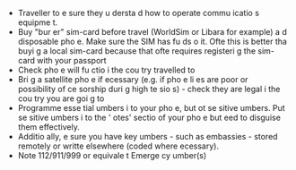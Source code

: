 [Title]: # (Les commu
icatio
s)
[Order]: # (1)

*   Traveller to e
sure they u
dersta
d how to operate commu
icatio
s equipme
t.
*   Buy "bur
er" sim-card before travel (WorldSim or Libara for example) a
d disposable pho
e. Make sure the SIM has fu
ds o
 it. Ofte
 this is better tha
 buyi
g a local sim-card because that ofte
 requires registeri
g the sim-card with your passport
*   Check pho
e will fu
ctio
 i
 the cou
try travelled to
*   Bri
g a satellite pho
e if 
ecessary (e.g. if pho
e li
es are poor or possibility of ce
sorship duri
g high te
sio
s) - check they are legal i
 the cou
try you are goi
g to
*   Programme esse
tial 
umbers i
to your pho
e, but 
ot se
sitive 
umbers. Put se
sitive 
umbers i
to the '
otes' sectio
 of your pho
e but 
eed to disguise them effectively.
*   Additio
ally, e
sure you have key 
umbers - such as embassies - stored remotely or writte
 elsewhere (coded where 
ecessary).
*   Note 112/911/999 or equivale
t Emerge
cy 
umber(s)